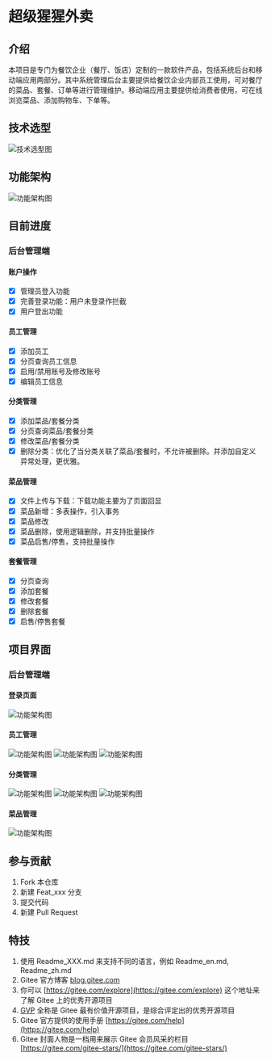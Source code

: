 # 超级猩猩外卖

## 介绍
本项目是专门为餐饮企业（餐厅、饭店）定制的一款软件产品，包括系统后台和移动端应用两部分。其中系统管理后台主要提供给餐饮企业内部员工使用，可对餐厅的菜品、套餐、订单等进行管理维护。移动端应用主要提供给消费者使用，可在线浏览菜品、添加购物车、下单等。

## 技术选型
![技术选型图](super-monkey-parent/src/main/resources/project-diagram/技术选型.jpg)



## 功能架构
![功能架构图](super-monkey-parent/src/main/resources/project-diagram/功能架构.jpg)

## 目前进度
### 后台管理端
#### 账户操作
- [x] 管理员登入功能
- [x] 完善登录功能：用户未登录作拦截
- [x] 用户登出功能
#### 员工管理
- [x] 添加员工
- [x] 分页查询员工信息
- [x] 启用/禁用账号及修改账号
- [x] 编辑员工信息
#### 分类管理
- [x] 添加菜品/套餐分类
- [x] 分页查询菜品/套餐分类
- [x] 修改菜品/套餐分类
- [x] 删除分类：优化了当分类关联了菜品/套餐时，不允许被删除。并添加自定义异常处理，更优雅。
#### 菜品管理
- [x] 文件上传与下载：下载功能主要为了页面回显
- [x] 菜品新增：多表操作，引入事务
- [x] 菜品修改
- [x] 菜品删除，使用逻辑删除，并支持批量操作
- [x] 菜品启售/停售，支持批量操作
#### 套餐管理
- [x] 分页查询
- [x] 添加套餐
- [x] 修改套餐
- [x] 删除套餐
- [x] 启售/停售套餐

## 项目界面
### 后台管理端
#### 登录页面
![功能架构图](super-monkey-parent/src/main/resources/project-diagram/login_page.png)
#### 员工管理
![功能架构图](super-monkey-parent/src/main/resources/project-diagram/emp01.png)
![功能架构图](super-monkey-parent/src/main/resources/project-diagram/emp02.png)
![功能架构图](super-monkey-parent/src/main/resources/project-diagram/emp03.png)
#### 分类管理
![功能架构图](super-monkey-parent/src/main/resources/project-diagram/分类管理-分页页面.png)
![功能架构图](super-monkey-parent/src/main/resources/project-diagram/分类管理-新增.png)
![功能架构图](super-monkey-parent/src/main/resources/project-diagram/分类管理-修改.png)
#### 菜品管理
![功能架构图](super-monkey-parent/src/main/resources/project-diagram/菜品管理.png)
## 参与贡献

1.  Fork 本仓库
2.  新建 Feat_xxx 分支
3.  提交代码
4.  新建 Pull Request


## 特技

1.  使用 Readme\_XXX.md 来支持不同的语言，例如 Readme\_en.md, Readme\_zh.md
2.  Gitee 官方博客 [blog.gitee.com](https://blog.gitee.com)
3.  你可以 [https://gitee.com/explore](https://gitee.com/explore) 这个地址来了解 Gitee 上的优秀开源项目
4.  [GVP](https://gitee.com/gvp) 全称是 Gitee 最有价值开源项目，是综合评定出的优秀开源项目
5.  Gitee 官方提供的使用手册 [https://gitee.com/help](https://gitee.com/help)
6.  Gitee 封面人物是一档用来展示 Gitee 会员风采的栏目 [https://gitee.com/gitee-stars/](https://gitee.com/gitee-stars/)
